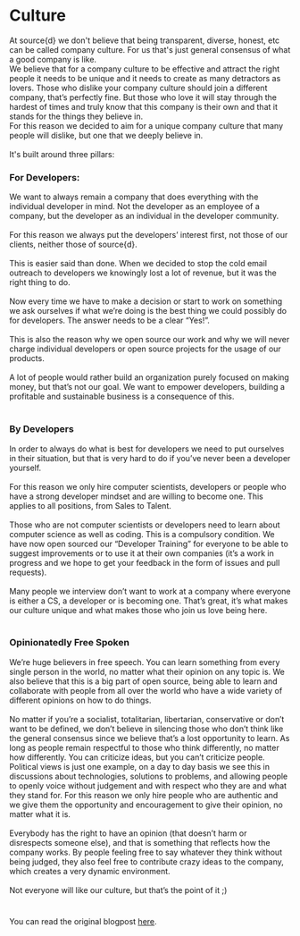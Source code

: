 # Culture
At source{d} we don't believe that being transparent, diverse, honest, etc can be called company culture. For us that's just general consensus of what a good company is like.<br>
We believe that for a company culture to be effective and attract the right people it needs to be unique and it needs to create as many detractors as lovers. Those who dislike your company culture should join a different company, that’s perfectly fine. But those who love it will stay through the hardest of times and truly know that this company is their own and that it stands for the things they believe in.<br>
For this reason we decided to aim for a unique company culture that many people will dislike, but one that we deeply believe in.<br>
<br>
It's built around three pillars:

### For Developers:
We want to always remain a company that does everything with the individual developer in mind. Not the developer as an employee of a company, but the developer as an individual in the developer community.<br>
<br>
For this reason we always put the developers’ interest first, not those of our clients, neither those of source{d}.<br>
<br>
This is easier said than done. When we decided to stop the cold email outreach to developers we knowingly lost a lot of revenue, but it was the right thing to do.<br>
<br>
Now every time we have to make a decision or start to work on something we ask ourselves if what we’re doing is the best thing we could possibly do for developers. The answer needs to be a clear “Yes!”.<br>
<br>
This is also the reason why we open source our work and why we will never charge individual developers or open source projects for the usage of our products.<br>
<br>
A lot of people would rather build an organization purely focused on making money, but that’s not our goal. We want to empower developers, building a profitable and sustainable business is a consequence of this.<br>
<br>

### By Developers
In order to always do what is best for developers we need to put ourselves in their situation, but that is very hard to do if you’ve never been a developer yourself.<br>
<br>
For this reason we only hire computer scientists, developers or people who have a strong developer mindset and are willing to become one. This applies to all positions, from Sales to Talent.<br>
<br>
Those who are not computer scientists or developers need to learn about computer science as well as coding. This is a compulsory condition. We have now open sourced our “Developer Training” for everyone to be able to suggest improvements or to use it at their own companies (it’s a work in progress and we hope to get your feedback in the form of issues and pull requests).<br>
<br>
Many people we interview don’t want to work at a company where everyone is either a CS, a developer or is becoming one. That’s great, it’s what makes our culture unique and what makes those who join us love being here.<br>
<br>

### Opinionatedly Free Spoken
We’re huge believers in free speech. You can learn something from every single person in the world, no matter what their opinion on any topic is. We also believe that this is a big part of open source, being able to learn and collaborate with people from all over the world who have a wide variety of different opinions on how to do things.<br>
<br>
No matter if you’re a socialist, totalitarian, libertarian, conservative or don’t want to be defined, we don’t believe in silencing those who don’t think like the general consensus since we believe that’s a lost opportunity to learn. As long as people remain respectful to those who think differently, no matter how differently. You can criticize ideas, but you can’t criticize people. Political views is just one example, on a day to day basis we see this in discussions about technologies, solutions to problems, and allowing people to openly voice without judgement and with respect who they are and what they stand for. For this reason we only hire people who are authentic and we give them the opportunity and encouragement to give their opinion, no matter what it is.<br>
<br>
Everybody has the right to have an opinion (that doesn’t harm or disrespects someone else), and that is something that reflects how the company works. By people feeling free to say whatever they think without being judged, they also feel free to contribute crazy ideas to the company, which creates a very dynamic environment.<br>
<br>
Not everyone will like our culture, but that’s the point of it ;)

# 
You can read the original blogpost [here](https://medium.com/source-d/your-companys-culture-shouldn-t-please-everyone-77c85e3b5d66).
